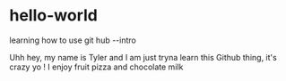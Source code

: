 # hello-world
learning how to use git hub --intro

Uhh hey, my name is Tyler and I am just tryna learn this Github thing, it's crazy yo ! I enjoy fruit pizza and chocolate milk

